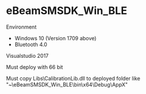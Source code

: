 # eBeamSMSDK_Win_BLE

Environment
  - Windows 10 (Version 1709 above)
  - Bluetooth 4.0 
  
Visualstudio 2017 

Must deploy with 66 bit

Must copy Libs\CalibrationLib.dll to deployed folder like "~\eBeamSMSDK_Win_BLE\bin\x64\Debug\AppX\"